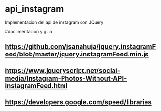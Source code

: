 # api_instagram
Implementacion del api de instagram con JQuery

#documentacion y guia

https://github.com/jsanahuja/jquery.instagramFeed/blob/master/jquery.instagramFeed.min.js
-------------------------------------------------------------------------------------
https://www.jqueryscript.net/social-media/Instagram-Photos-Without-API-instagramFeed.html
-------------------------------------------------------------------------------------
https://developers.google.com/speed/libraries
-------------------------------------------------------------------------------------
